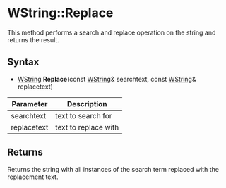 # WString::Replace #
This method performs a search and replace operation on the string and returns the result.

## Syntax ##
- [WString](WString.md) **Replace**(const [WString](WString.md)& searchtext, const [WString](WString)& replacetext)

| Parameter | Description |
| --- | --- |
| searchtext | text to search for |
| replacetext | text to replace with |

## Returns ##
Returns the string with all instances of the search term replaced with the replacement text.